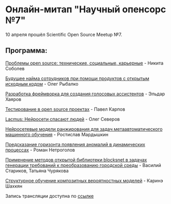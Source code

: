 # Онлайн-митап "Научный опенсорс №7"

10 апреля прошёл Scientific Open Source Meetup №7.

## Программа:

[Проблемы open source: технические, социальные, карьерные](OS_Sobolev_Problems.pdf) - Никита Соболев

[Будущее найма сотрудников при помощи продуктов с открытым исходным кодом](OS_Rybalko_HR_Future.pdf) - Олег Рыбалко

[Разработка фреймворка для создания голосовых ассистентов](OS_Hayarov_Voice_Assistants.pdf) - Эльдар Хаяров

[Тестирование в open source проектах](OS_Karpov_Testing.pdf) - Павел Карпов

[Lacmus: Нейросети спасают людей](OS_Severov_Lacmus.pdf) - Олег Северов

[Нейросетевые модели ранжирования для задач метаавтоматического машинного обучения](OS_Mardyshkin_MetaAutoML.pdf) - Ростислав Мардышкин

[Предсказание горизонта появления аномалий в динамических процессах](OS_Netrogolov_Anomalies.pdf) - Роман Нетроголов

[Применение методов открытой библиотеки blocksnet в задачах генерации требований к преобразованию городской среды](OS_Starikov_Blocksnet.pdf) - Василий Стариков, Татьяна Чурякова

[Структурное обучение композитных вероятностных моделей](OS_Shahkyan_Structural_Learning.pdf) - Каринэ Шахкян

Запись трансляции доступна по [ссылке](https://www.youtube.com/watch?v=5srjzbyjo_c)
